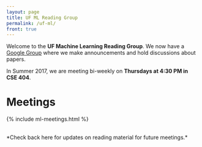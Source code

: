 ```yaml
---
layout: page
title: UF ML Reading Group
permalink: /uf-ml/
front: true
---
```


Welcome to the **UF Machine Learning Reading Group**. We now have a [Google Group](https://groups.google.com/forum/#!forum/uf-ml-reading-group) where we make announcements and hold discussions about papers.

In Summer 2017, we are meeting bi-weekly on **Thursdays at 4:30 PM in CSE 404**. 

# Meetings

{% include ml-meetings.html %}

<br>
*Check back here for updates on reading material for future meetings.* 

